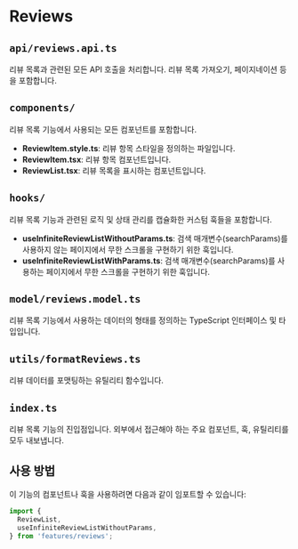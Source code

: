 # Reviews

## `api/reviews.api.ts`

리뷰 목록과 관련된 모든 API 호출을 처리합니다. 리뷰 목록 가져오기, 페이지네이션 등을 포함합니다.

## `components/`

리뷰 목록 기능에서 사용되는 모든 컴포넌트를 포함합니다.

- **ReviewItem.style.ts**: 리뷰 항목 스타일을 정의하는 파일입니다.
- **ReviewItem.tsx**: 리뷰 항목 컴포넌트입니다.
- **ReviewList.tsx**: 리뷰 목록을 표시하는 컴포넌트입니다.

## `hooks/`

리뷰 목록 기능과 관련된 로직 및 상태 관리를 캡슐화한 커스텀 훅들을 포함합니다.

- **useInfiniteReviewListWithoutParams.ts**: 검색 매개변수(searchParams)를 사용하지 않는 페이지에서 무한 스크롤을 구현하기 위한 훅입니다.
- **useInfiniteReviewListWithParams.ts**: 검색 매개변수(searchParams)를 사용하는 페이지에서 무한 스크롤을 구현하기 위한 훅입니다.

## `model/reviews.model.ts`

리뷰 목록 기능에서 사용하는 데이터의 형태를 정의하는 TypeScript 인터페이스 및 타입입니다.

## `utils/formatReviews.ts`

리뷰 데이터를 포맷팅하는 유틸리티 함수입니다.

## `index.ts`

리뷰 목록 기능의 진입점입니다. 외부에서 접근해야 하는 주요 컴포넌트, 훅, 유틸리티를 모두 내보냅니다.

## 사용 방법

이 기능의 컴포넌트나 훅을 사용하려면 다음과 같이 임포트할 수 있습니다:

```typescript
import {
  ReviewList,
  useInfiniteReviewListWithoutParams,
} from 'features/reviews';
```
